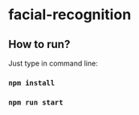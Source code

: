 # facial-recognition

## How to run?

Just type in command line:
### `npm install`
### `npm run start`